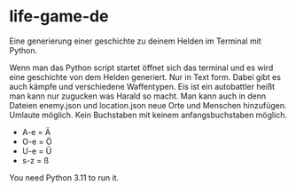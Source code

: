 # life-game-de
Eine generierung einer geschichte zu deinem Helden im Terminal mit Python. 

Wenn man das Python script startet öffnet sich das terminal und es wird eine geschichte von dem Helden generiert. Nur in Text form. Dabei gibt es auch kämpfe und verschiedene Waffentypen. Eis ist ein autobattler heißt man kann nur zugucken was Harald so macht.
Man kann auch in denn Dateien enemy.json und location.json neue Orte und Menschen hinzufügen. 
Umlaute möglich. Kein Buchstaben mit keinem anfangsbuchstaben möglich.
- A-e = Ä
- O-e = Ö
- U-e = Ü
- s-z = ß

You need Python 3.11 to run it.
